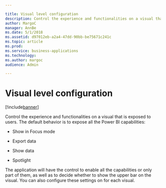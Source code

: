 ```yaml
---

title: Visual level configuration
description: Control the experience and functionalities on a visual that is exposed to users.
author: MargoC
manager: AnnBe
ms.date: 5/1/2018
ms.assetid: d97012eb-a2a4-47dd-90bb-be75671c241c
ms.topic: article
ms.prod: 
ms.service: business-applications
ms.technology: 
ms.author: margoc
audience: Admin

---
```

#  Visual level configuration




[!include[banner](../../../includes/banner.md)]

Control the experience and functionalities on a visual that is exposed to users.
The default behavior is to expose all the Power BI capabilities:

-   Show in Focus mode

-   Export data

-   Show data

-   Spotlight

The application will have the control to enable all the capabilities or only
part of them, as well as to decide whether to show the upper bar on the visual.
You can also configure these settings on for each visual.
